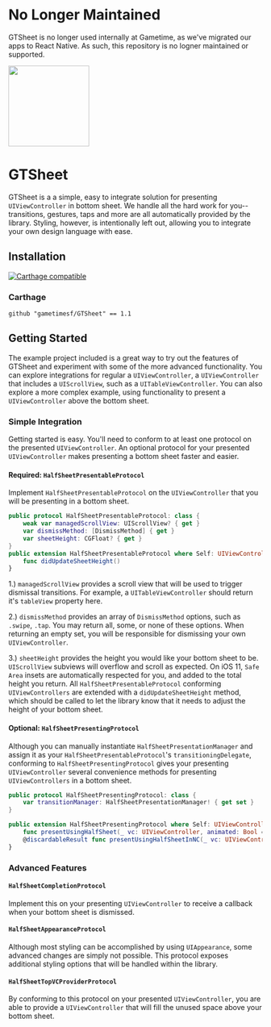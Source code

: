 # No Longer Maintained 
GTSheet is no longer used internally at Gametime, as we've migrated our apps to React Native. As such, this repository is no logner maintained or supported. 

<img src="https://github.com/gametimesf/GTSheet/blob/master/sample.png" width="160">

# GTSheet
GTSheet is a a simple, easy to integrate solution for presenting `UIViewController` in bottom sheet. We handle all the hard work for you-- transitions, gestures, taps and more are all automatically provided by the library. Styling, however, is intentionally left out, allowing you to integrate your own design language with ease.

## Installation

[![Carthage compatible](https://img.shields.io/badge/Carthage-compatible-4BC51D.svg?style=flat)](https://github.com/Carthage/Carthage)

### Carthage

    github "gametimesf/GTSheet" == 1.1

## Getting Started

The example project included is a great way to try out the features of GTSheet and experiment with some of the more advanced functionality. You can explore integrations for regular a `UIViewController`, a `UIViewController` that includes a `UIScrollView`, such as a `UITableViewController`. You can also explore a more complex example, using functionality to present a `UIViewController` above the bottom sheet.

### Simple Integration
Getting started is easy. You'll need to conform to at least one protocol on the presented `UIViewController`. An optional protocol for your presented `UIViewController` makes presenting a bottom sheet faster and easier.
#### Required: `HalfSheetPresentableProtocol`
Implement `HalfSheetPresentableProtocol` on the `UIViewController` that you will be presenting in a bottom sheet. 

```swift
public protocol HalfSheetPresentableProtocol: class {
    weak var managedScrollView: UIScrollView? { get }
    var dismissMethod: [DismissMethod] { get }
    var sheetHeight: CGFloat? { get }
}
public extension HalfSheetPresentableProtocol where Self: UIViewController {
    func didUpdateSheetHeight()
}
```

1.) `managedScrollView` provides a scroll view that will be used to trigger dismissal transitions. For example, a `UITableViewController` should return it's `tableView` property here.

2.) `dismissMethod` provides an array of `DismissMethod` options, such as `.swipe`, `.tap`. You may return all, some, or none of these options. When returning an empty set, you will be responsible for dismissing your own `UIViewController`.  

3.) `sheetHeight` provides the height you would like your bottom sheet to be. `UIScrollView` subviews will overflow and scroll as expected. On iOS 11, `Safe Area` insets are automatically respected for you, and added to the total height you return. All `HalfSheetPresentableProtocol` conforming `UIViewControllers` are extended with a `didUpdateSheetHeight` method, which should be called to let the library know that it needs to adjust the height of your bottom sheet.    

#### Optional: `HalfSheetPresentingProtocol`
Although you can manually instantiate `HalfSheetPresentationManager` and assign it as your `HalfSheetPresentableProtocol`'s `transitioningDelegate`, conforming to `HalfSheetPresentingProtocol` gives your presenting `UIViewController` several convenience methods for presenting `UIViewControllers` in a bottom sheet.

```swift
public protocol HalfSheetPresentingProtocol: class {
    var transitionManager: HalfSheetPresentationManager! { get set }
}

public extension HalfSheetPresentingProtocol where Self: UIViewController {
    func presentUsingHalfSheet(_ vc: UIViewController, animated: Bool = true)
    @discardableResult func presentUsingHalfSheetInNC(_ vc: UIViewController, animated: Bool = true) -> UINavigationController
}

```

### Advanced Features
#### `HalfSheetCompletionProtocol`
Implement this on your presenting `UIViewController` to receive a callback when your bottom sheet is dismissed.
#### `HalfSheetAppearanceProtocol`
Although most styling can be accomplished by using `UIAppearance`, some advanced changes are simply not possible. This protocol exposes additional styling options that will be handled within the library.
#### `HalfSheetTopVCProviderProtocol`
By conforming to this protocol on your presented `UIViewController`, you are able to provide a `UIViewController` that will fill the unused space above your bottom sheet.
